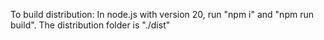 To build distribution: In node.js with version 20, run "npm i" and "npm run build". The distribution folder is "./dist"